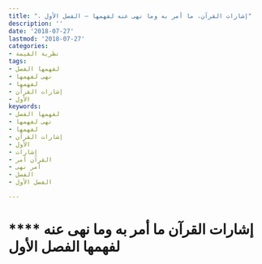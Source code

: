 ```yaml
---
title: "، إشارات القرآن، ما أمر به وما نهى عنه لفهمها – الفصل الأول"
description: ''
date: '2018-07-27'
lastmod: '2018-07-27'
categories:
- نظرية القيمة
tags:
- لفهمها الفصل
- نهى لفهمها
- لفهمها
- إشارات القرآن
- الأول
keywords:
- لفهمها الفصل
- نهى لفهمها
- لفهمها
- إشارات القرآن
- الأول
- إشارات
- القرآن أمر
- أمر نهى
- الفصل
- الفصل الأول

---
```

# **** **إشارات القرآن ما أمر به وما نهى عنه لفهمها الفصل الأول**

###
